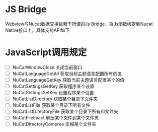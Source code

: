 # JS Bridge
Webview与Nucat数据交换依赖于所谓的Js Bridge，将Js函数绑定到Nucat Native接口上，具体支持API如下

# JavaScript调用规定

- [ ] NuCatWindowClose          关闭当前窗口
- [ ] NuCatLanguageGetAll       获取当前主题语言配置所有的值
- [ ] NuCatLanguageGetKey       获取当前主题语言配置某个的值
- [ ] NuCatSettingsGetKey       获取程序某个设置
- [ ] NuCatSettingsSetKey       设置程序某个设置
- [ ] NuCatListDirectory        获取某个目录下文件夹
- [ ] NuCatListFile             获取某个目录下所有文件
- [ ] NuCatListDirectoryFile    获取某个目录下所有和文件夹
- [ ] NuCatFileExact            解压某个文件到某个文件夹
- [ ] NuCatDirectoryCompree     压缩某个文件夹
